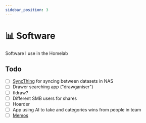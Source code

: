 ```yaml
---
sidebar_position: 3
---
```



# 📊 Software

Software I use in the Homelab

## Todo
- [ ] [SyncThing](https://syncthing.net/) for syncing between datasets in NAS
- [ ] Drawer searching app ("drawganiser")
- [ ] tldraw?
- [ ] Different SMB users for shares
- [ ] Hoarder
- [ ] App using AI to take and categories wins from people in team
- [ ] [Memos](https://usememos.com/)